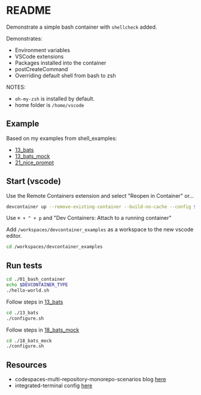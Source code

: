 # README

Demonstrate a simple bash container with `shellcheck` added.  

Demonstrates:

* Environment variables
* VSCode extensions
* Packages installed into the container
* postCreateCommand
* Overriding default shell from bash to zsh

NOTES:

* `oh-my-zsh` is installed by default.
* home folder is `/home/vscode`

## Example

Based on my examples from shell_examples:

* [13_bats](https://github.com/chrisguest75/shell_examples/tree/master/13_bats)  
* [13_bats_mock](https://github.com/chrisguest75/shell_examples/tree/master/13_bats_mock)  
* [21_nice_prompt](https://github.com/chrisguest75/docker_examples/tree/master/21_nice_prompt)  

## Start (vscode)

Use the Remote Containers extension and select "Reopen in Container" or...  

```sh
devcontainer up --remove-existing-container --build-no-cache --config $(pwd)/.devcontainer/01_bash_container/devcontainer.json
```

Use `⌘ + ^ + p` and "Dev Containers: Attach to a running container"

Add `/workspaces/devcontainer_examples` as a workspace to the new vscode editor.  

```sh
cd /workspaces/devcontainer_examples
```

## Run tests

```sh
cd ./01_bash_container
echo $DEVCONTAINER_TYPE
./hello-world.sh
```

Follow steps in [13_bats](./13_bats/README.md)  

```sh
cd ./13_bats
./configure.sh
```

Follow steps in [18_bats_mock](./18_bats_mock/README.md)  

```sh
cd ./18_bats_mock
./configure.sh
```

## Resources

* codespaces-multi-repository-monorepo-scenarios blog [here](https://github.blog/2022-04-20-codespaces-multi-repository-monorepo-scenarios/)  
* integrated-terminal config [here](https://code.visualstudio.com/docs/editor/integrated-terminal)  
